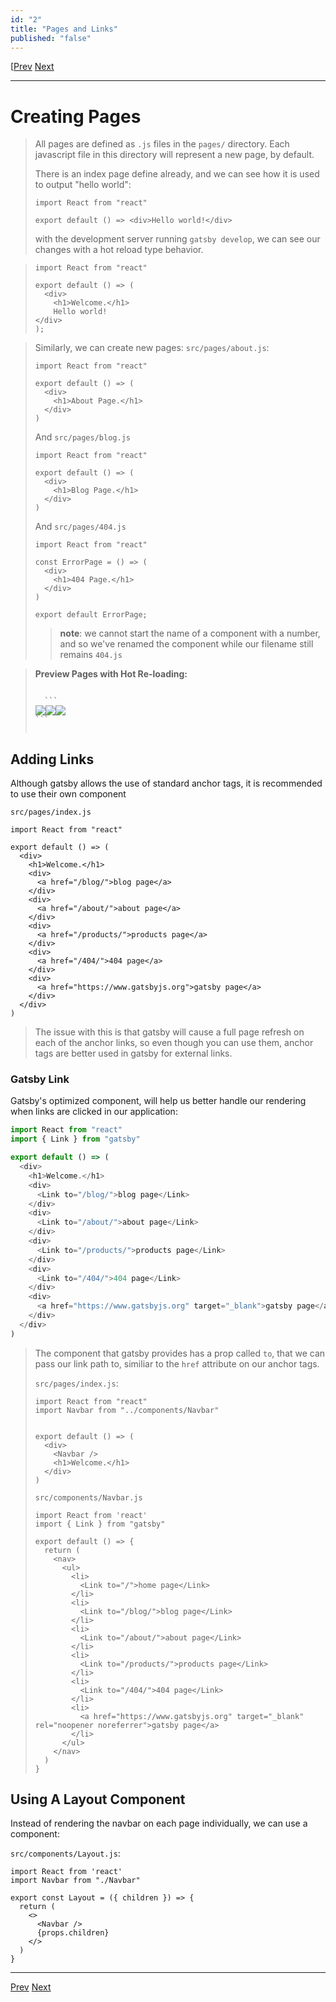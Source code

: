 ```yaml
---
id: "2"
title: "Pages and Links"
published: "false"
---
```


[[Prev](1.gatsby-setup.md)	[Next](3.CSS-styling.md)

---

# Creating Pages

> All pages are defined as `.js` files in the `pages/` directory. Each javascript file in this directory will represent a new page, by default. 
>
> There is an index page define already, and we can see how it is used to output "hello world":
>
> ```react
> import React from "react"
> 
> export default () => <div>Hello world!</div>
> ```
>
> with the development server running `gatsby develop`, we can see our changes with a hot reload type behavior.

> ```react
> import React from "react"
> 
> export default () => (
>   <div>
>     <h1>Welcome.</h1>
>     Hello world!
> </div>
> );
> ```



> Similarly, we can create new pages: `src/pages/about.js`:
>
> ```react
> import React from "react"
> 
> export default () => (
>   <div>
>     <h1>About Page.</h1>
>   </div>
> )
> ```
>
> And `src/pages/blog.js`
>
> ```react
> import React from "react"
> 
> export default () => (
>   <div>
>     <h1>Blog Page.</h1>
>   </div>
> )
> 
> ```
>
> And `src/pages/404.js`
>
> ```react
> import React from "react"
> 
> const ErrorPage = () => (
>   <div>
>     <h1>404 Page.</h1>
>   </div>
> )
> 
> export default ErrorPage;
> ```
>
> > **note**:  we cannot start the name of a component with a number, and so we've renamed the component while our filename still remains `404.js`

> **Preview Pages with Hot Re-loading:**
>
> <pre><code>
>   ```<div style="display: flex;">
>     <div><img src="https://tva1.sinaimg.cn/large/006tNbRwgy1gakb47vserj30ff07waak.jpg" /></div>
>     <div><img src="https://tva1.sinaimg.cn/large/006tNbRwgy1gakb4hjnhwj30fe05r0t9.jpg" /></div>
>     <div><img src="https://tva1.sinaimg.cn/large/006tNbRwgy1gakb9h7vhhj30hb06vaas.jpg" /></div>
>   </div>```
>   </code>
> </pre>





## Adding Links

Although gatsby allows the use of standard anchor tags, it is recommended to use their own <Link/> component

`src/pages/index.js`

```react
import React from "react"

export default () => (
  <div>
    <h1>Welcome.</h1>
    <div>
      <a href="/blog/">blog page</a>
    </div>
    <div>
      <a href="/about/">about page</a>
    </div>
    <div>
      <a href="/products/">products page</a>
    </div>
    <div>
      <a href="/404/">404 page</a>
    </div>
    <div>
      <a href="https://www.gatsbyjs.org">gatsby page</a>
    </div>
  </div>
)

```

> The issue with this is that gatsby will cause a full page refresh on each of the anchor links, so even though you can use them, anchor tags are better used in gatsby for external links.



### Gatsby Link

Gatsby's optimized <Link/> component, will help us better handle our rendering when links are clicked in our application:

```js
import React from "react"
import { Link } from "gatsby"

export default () => (
  <div>
    <h1>Welcome.</h1>
    <div>
      <Link to="/blog/">blog page</Link>
    </div>
    <div>
      <Link to="/about/">about page</Link>
    </div>
    <div>
      <Link to="/products/">products page</Link>
    </div>
    <div>
      <Link to="/404/">404 page</Link>
    </div>
    <div>
      <a href="https://www.gatsbyjs.org" target="_blank">gatsby page</a>
    </div>
  </div>
)
```

> The <Link/> component that gatsby provides has a prop called `to`, that we can pass our link path to, similiar to the `href` attribute on our anchor tags.
>
> 
>
> `src/pages/index.js`:
>
> ```react
> import React from "react"
> import Navbar from "../components/Navbar"
> 
> 
> export default () => (
>   <div>
>     <Navbar />
>     <h1>Welcome.</h1>
>   </div>
> )
> ```
>
> 
>
> `src/components/Navbar.js`
>
> ```react
> import React from 'react'
> import { Link } from "gatsby"
> 
> export default () => {
>   return (
>     <nav>
>       <ul>
>         <li>
>           <Link to="/">home page</Link>
>         </li>
>         <li>
>           <Link to="/blog/">blog page</Link>
>         </li>
>         <li>
>           <Link to="/about/">about page</Link>
>         </li>
>         <li>
>           <Link to="/products/">products page</Link>
>         </li>
>         <li>
>           <Link to="/404/">404 page</Link>
>         </li>
>         <li>
>           <a href="https://www.gatsbyjs.org" target="_blank" rel="noopener noreferrer">gatsby page</a>
>         </li>
>       </ul>
>     </nav>
>   )
> }
> ```
>
> 



## Using A Layout Component

Instead of rendering the navbar on each page individually, we can use a <Layout/> component:

`src/components/Layout.js`:

```react
import React from 'react'
import Navbar from "./Navbar"

export const Layout = ({ children }) => {
  return (
    <>
      <Navbar />
      {props.children}
    </>
  )
}

```





---

[Prev](1.gatsby-setup.md)	[Next](3.CSS-styling.md)